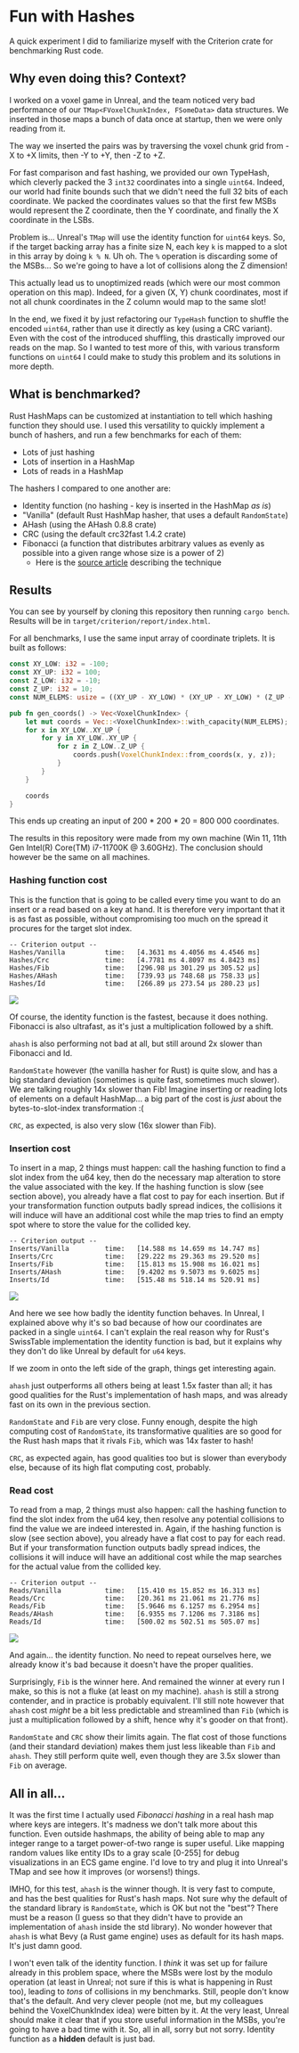 # Fun with Hashes

A quick experiment I did to familiarize myself with the Criterion crate for benchmarking Rust code.

## Why even doing this? Context?

I worked on a voxel game in Unreal, and the team noticed very bad performance of our
`TMap<FVoxelChunkIndex, FSomeData>` data structures. We inserted in those maps a bunch of data once at startup, then we
were only reading from it.

The way we inserted the pairs was by traversing the voxel chunk grid from -X to +X limits, then -Y to +Y, then -Z to +Z.

For fast comparison and fast hashing, we provided our own TypeHash, which cleverly packed the 3
`int32` coordinates into a single `uint64`. Indeed, our world had finite bounds such that we didn't need the full 32
bits of each coordinate. We packed the coordinates values so that the first few MSBs would represent the Z coordinate,
then the Y coordinate, and finally the X coordinate in the LSBs.

Problem is... Unreal's `TMap` will use the identity function for `uint64` keys. So, if the target backing array has a
finite size N, each key `k` is mapped to a slot in this array by doing `k % N`. Uh oh. The `%` operation is discarding
some of the MSBs... So we're going to have a lot of collisions along the Z dimension!

This actually lead us to unoptimized reads (which were our most common operation on this map). Indeed, for a given
(X, Y) chunk coordinates, most if not all chunk coordinates in the Z column would map to the same slot!

In the end, we fixed it by just refactoring our `TypeHash` function to shuffle the encoded `uint64`, rather than use it
directly as key (using a CRC variant). Even with the cost of the introduced shuffling, this drastically improved our
reads on the map. So I wanted to test more of this, with various transform functions on `uint64` I could make to study
this problem and its solutions in more depth.

## What is benchmarked?

Rust HashMaps can be customized at instantiation to tell which hashing function they should use. I used this versatility
to quickly implement a bunch of hashers, and run a few benchmarks for each of them:

- Lots of just hashing
- Lots of insertion in a HashMap
- Lots of reads in a HashMap

The hashers I compared to one another are:

- Identity function (no hashing - key is inserted in the HashMap _as is_)
- "Vanilla" (default Rust HashMap hasher, that uses a default `RandomState`)
- AHash (using the AHash 0.8.8 crate)
- CRC (using the default crc32fast 1.4.2 crate)
- Fibonacci (a function that distributes arbitrary values as evenly as possible into a given range whose size is a power
  of 2)
    - Here is
      the [source article](https://probablydance.com/2018/06/16/fibonacci-hashing-the-optimization-that-the-world-forgot-or-a-better-alternative-to-integer-modulo/)
      describing the technique

## Results

You can see by yourself by cloning this repository then running `cargo bench`. Results will be in
`target/criterion/report/index.html`.

For all benchmarks, I use the same input array of coordinate triplets. It is built as
follows:

```rust
const XY_LOW: i32 = -100;
const XY_UP: i32 = 100;
const Z_LOW: i32 = -10;
const Z_UP: i32 = 10;
const NUM_ELEMS: usize = ((XY_UP - XY_LOW) * (XY_UP - XY_LOW) * (Z_UP - Z_LOW)) as usize;

pub fn gen_coords() -> Vec<VoxelChunkIndex> {
    let mut coords = Vec::<VoxelChunkIndex>::with_capacity(NUM_ELEMS);
    for x in XY_LOW..XY_UP {
        for y in XY_LOW..XY_UP {
            for z in Z_LOW..Z_UP {
                coords.push(VoxelChunkIndex::from_coords(x, y, z));
            }
        }
    }

    coords
}
```

This ends up creating an input of 200 * 200 * 20 = 800 000 coordinates.

The results in this repository were made from my own machine (Win 11, 11th Gen Intel(R) Core(TM) i7-11700K @ 3.60GHz).
The conclusion should however be the same on all machines.

### Hashing function cost

This is the function that is going to be called every time you want to do an insert or a read based on a key at hand.
It is therefore very important that it is as fast as possible, without compromising too much on the spread it procures
for the target slot index.

```
-- Criterion output --
Hashes/Vanilla          time:   [4.3631 ms 4.4056 ms 4.4546 ms]
Hashes/Crc              time:   [4.7781 ms 4.8097 ms 4.8423 ms]
Hashes/Fib              time:   [296.98 µs 301.29 µs 305.52 µs]
Hashes/AHash            time:   [739.93 µs 748.68 µs 758.33 µs]
Hashes/Id               time:   [266.89 µs 273.54 µs 280.23 µs]
```

![](target/criterion/hashes/report/violin.svg)

Of course, the identity function is the fastest, because it does nothing. Fibonacci is also ultrafast, as it's just a
multiplication followed by a shift.

`ahash` is also performing not bad at all, but still around 2x slower than Fibonacci and Id.

`RandomState` however (the vanilla hasher for Rust) is quite slow, and has a big standard deviation (sometimes is quite
fast, sometimes much slower). We are talking roughly 14x slower than Fib! Imagine inserting or reading lots of elements
on a default HashMap... a big part of the cost is _just_ about the bytes-to-slot-index transformation :(

`CRC`, as expected, is also very slow (16x slower than Fib).

### Insertion cost

To insert in a map, 2 things must happen: call the hashing function to find a slot index from the u64 key, then do the
necessary map alteration to store the value associated with the key. If the hashing function is slow
(see section above), you already have a flat cost to pay for each insertion. But if your transformation function outputs
badly spread indices, the collisions it will induce will have an additional cost while the map tries to find an empty
spot where to store the value for the collided key.

```
-- Criterion output --
Inserts/Vanilla         time:   [14.588 ms 14.659 ms 14.747 ms]
Inserts/Crc             time:   [29.222 ms 29.363 ms 29.520 ms]
Inserts/Fib             time:   [15.813 ms 15.908 ms 16.021 ms]
Inserts/AHash           time:   [9.4202 ms 9.5073 ms 9.6025 ms]
Inserts/Id              time:   [515.48 ms 518.14 ms 520.91 ms]
```

![](target/criterion/inserts/report/violin.svg)

And here we see how badly the identity function behaves. In Unreal, I explained above why it's so bad because of how
our coordinates are packed in a single `uint64`. I can't explain the real reason why for Rust's SwissTable
implementation the identity function is bad, but it explains why they don't do like Unreal by default for `u64` keys.

If we zoom in onto the left side of the graph, things get interesting again.

`ahash` just outperforms all others being at least 1.5x faster than all; it has good qualities for the Rust's
implementation of hash maps, and was already fast on its own in the previous section.

`RandomState` and `Fib` are very close. Funny enough, despite the high computing cost of `RandomState`, its
transformative qualities are so good for the Rust hash maps that it rivals `Fib`, which was 14x faster to hash!

`CRC`, as expected again, has good qualities too but is slower than everybody else, because of its high flat computing
cost, probably.

### Read cost

To read from a map, 2 things must also happen: call the hashing function to find the slot index from the u64 key, then
resolve any potential collisions to find the value we are indeed interested in. Again, if the hashing function is slow
(see section above), you already have a flat cost to pay for each read. But if your transformation function outputs
badly spread indices, the collisions it will induce will have an additional cost while the map searches for the actual
value from the collided key.

```
-- Criterion output --
Reads/Vanilla           time:   [15.410 ms 15.852 ms 16.313 ms]
Reads/Crc               time:   [20.361 ms 21.061 ms 21.776 ms]
Reads/Fib               time:   [5.9646 ms 6.1257 ms 6.2954 ms]
Reads/AHash             time:   [6.9355 ms 7.1206 ms 7.3186 ms]
Reads/Id                time:   [500.02 ms 502.51 ms 505.07 ms]
```

![](target/criterion/reads/report/violin.svg)

And again... the identity function. No need to repeat ourselves here, we already know it's bad because it doesn't have
the proper qualities.

Surprisingly, `Fib` is the winner here. And remained the winner at every run I make, so this is not a fluke (at least on
my machine). `ahash` is still a strong contender, and in practice is probably equivalent. I'll still note however that
`ahash` cost _might_ be a bit less predictable and streamlined than `Fib` (which is just a multiplication followed by a
shift, hence why it's gooder on that front).

`RandomState` and `CRC` show their limits again. The flat cost of those functions (and their standard deviation) makes
them just less likeable than `Fib` and `ahash`. They still perform quite well, even though they are 3.5x slower than
`Fib` on average.

## All in all...

It was the first time I actually used _Fibonacci hashing_ in a real hash map where keys are integers. It's madness we
don't talk more about this function. Even outside hashmaps, the ability of being able to map any integer range to a
target power-of-two range is super useful. Like mapping random values like entity IDs to a gray scale [0-255] for debug
visualizations in an ECS game engine. I'd love to try and plug it into Unreal's TMap and see how it improves (or
worsens!) things.

IMHO, for this test, `ahash` is the winner though. It is very fast to compute, and has the best qualities for Rust's
hash maps. Not sure why the default of the standard library is `RandomState`, which is OK but not the "best"? There
must be a reason (I guess so that they didn't have to provide an implementation of `ahash` inside the std library). No
wonder however that `ahash` is what Bevy (a Rust game engine) uses as default for its hash maps. It's just damn good.

I won't even talk of the identity function. I _think_ it was set up for failure already in this problem space, where
the MSBs were lost by the modulo operation (at least in Unreal; not sure if this is what is happening in Rust too),
leading to _tons_ of collisions in my benchmarks. Still, people don't know that's the default. And very clever people
(not me, but my colleagues behind the VoxelChunkIndex idea) were bitten by it. At the very least, Unreal should make it
clear that if you store useful information in the MSBs, you're going to have a bad time with it. So, all in all, sorry
but not sorry. Identity function as a **hidden** default is just bad.